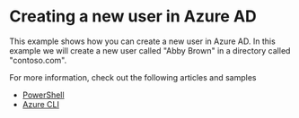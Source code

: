 # Creating a new user in Azure AD

This example shows how you can create a new user in Azure AD. In this example we will create a new user called "Abby Brown" in a directory called "contoso.com".

For more information, check out the following articles and samples

- [PowerShell](https://docs.microsoft.com/powershell/azure/active-directory/new-user-sample)
- [Azure CLI](https://docs.microsoft.com/cli/azure/ad/user?view=azure-cli-latest)
